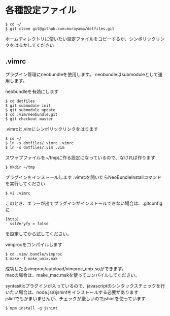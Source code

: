 # 各種設定ファイル

    $ cd ~/
    $ git clone git@github.com:murayama/dotfiles.git    

ホームディレクトリに使いたい設定ファイルをコピーするか、シンボリックリンクをはるかしてください

## .vimrc

プラグイン管理にneobundleを使用します。
neobundleはsubmoduleとして運用します。  

neobundleを有効にします  
    
    $ cd dotfiles
    $ git submodule init
    $ git submodule update
    $ cd .vim/neobundle.git
    $ git checkout master

.vimrcと.vimにシンボリックリンクをはります

    $ cd ~/
    $ ln -s dotfiles/.vimrc .vimrc
    $ ln -s dotfiles/.vim .vim

スワップファイルを~/tmpに作る設定になっているので、なければ作ります

    $ mkdir ~/tmp

プラグインをインストールします
.vimrcを開いたらNeoBundleInstallコマンドを実行してください

    $ vi .vimrc

このとき、エラーが出てプラグインがインストールできない場合は、.gitconfigに

```
[http]
  sslVeryfy = false
```

を設定してから試してください。

<!-- javascript.vimの改行コードがdosになっていてエラーがでるかもしれないので、その場合は、改行コードをunixにかえてください --> 

vimprocをコンパイルします  

```
$ cd .vim/.bundle/vimproc
$ make -f make_unix.mak
```

成功したらvimproc/autoload/vimproc_unix.soができます。  
macの場合は、make_mac.makを使ってコンパイルしてください。  

syntasiticプラグインが入っているので、javascriptのシンタックスチェックを行いたい場合は、node.jsのjshintをインストールする必要があります  
jslintでもかまいませんが、チェックが厳しいのでjshintを使っています

```
$ npm install -g jshint
```

